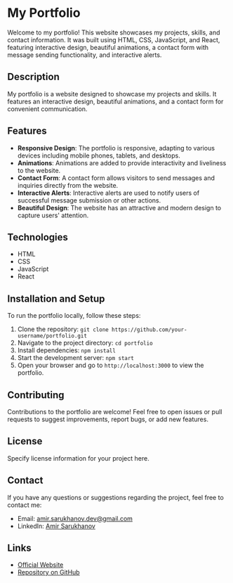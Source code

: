 # My Portfolio

Welcome to my portfolio! This website showcases my projects, skills, and contact information. It was built using HTML, CSS, JavaScript, and React, featuring interactive design, beautiful animations, a contact form with message sending functionality, and interactive alerts.

## Description

My portfolio is a website designed to showcase my projects and skills. It features an interactive design, beautiful animations, and a contact form for convenient communication.

## Features

- **Responsive Design**: The portfolio is responsive, adapting to various devices including mobile phones, tablets, and desktops.
- **Animations**: Animations are added to provide interactivity and liveliness to the website.
- **Contact Form**: A contact form allows visitors to send messages and inquiries directly from the website.
- **Interactive Alerts**: Interactive alerts are used to notify users of successful message submission or other actions.
- **Beautiful Design**: The website has an attractive and modern design to capture users' attention.

## Technologies

- HTML
- CSS
- JavaScript
- React

## Installation and Setup

To run the portfolio locally, follow these steps:

1. Clone the repository: `git clone https://github.com/your-username/portfolio.git`
2. Navigate to the project directory: `cd portfolio`
3. Install dependencies: `npm install`
4. Start the development server: `npm start`
5. Open your browser and go to `http://localhost:3000` to view the portfolio.

## Contributing

Contributions to the portfolio are welcome! Feel free to open issues or pull requests to suggest improvements, report bugs, or add new features.

## License

Specify license information for your project here.

## Contact

If you have any questions or suggestions regarding the project, feel free to contact me:
- Email: [amir.sarukhanov.dev@gmail.com](mailto:amir.sarukhanov.dev@gmail.com)
- LinkedIn: [Amir Sarukhanov](https://www.linkedin.com/in/amir-sarukhanov-dev)


## Links

- [Official Website](link)
- [Repository on GitHub](https://github.com/your-username/portfolio)
